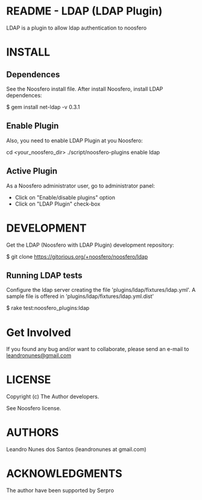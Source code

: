 README - LDAP (LDAP Plugin)
================================

LDAP is a plugin to allow ldap authentication to noosfero


INSTALL
=======

Dependences
-----------

See the Noosfero install file. After install Noosfero, install LDAP dependences:

$ gem install net-ldap -v 0.3.1

Enable Plugin
-------------

Also, you need to enable LDAP Plugin at you Noosfero:

cd <your_noosfero_dir>
./script/noosfero-plugins enable ldap

Active Plugin
-------------

As a Noosfero administrator user, go to administrator panel:

- Click on "Enable/disable plugins" option
- Click on "LDAP Plugin" check-box


DEVELOPMENT
===========

Get the LDAP (Noosfero with LDAP Plugin) development repository:

$ git clone https://gitorious.org/+noosfero/noosfero/ldap

Running LDAP tests
--------------------

Configure the ldap server creating the file 'plugins/ldap/fixtures/ldap.yml'.
A sample file is offered in 'plugins/ldap/fixtures/ldap.yml.dist'

$ rake test:noosfero_plugins:ldap


Get Involved
============

If you found any bug and/or want to collaborate, please send an e-mail to leandronunes@gmail.com

LICENSE
=======

Copyright (c) The Author developers.

See Noosfero license.


AUTHORS
=======

 Leandro Nunes dos Santos (leandronunes at gmail.com)

ACKNOWLEDGMENTS
===============

The author have been supported by Serpro
